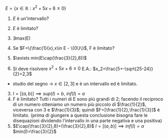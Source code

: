 $E=\{x\in\mathbb{R}: x^{2}+5x+6\leq 0\}$
1. $E$ è un'intervallo?
2. $E$ è limitato?
3. $\exists \text{max(E)}$
4. Se $F=\{\frac{1}{x},x\in E - \{0\}\}$, F è limitato?
5. $\exists min(E\cap(\frac{3}{2},8))$

1. Si deve risolvere $x^2+5x+6\leq0$
E.A.: $x_2=\frac{5+-\sqrt{25-24}}{2}=2,3$
- studio del segno -> $x \in [2,3]$ e è un intervallo ed è limitato.
3. $I=[(a,b)]\implies sup(I)=b,\ inf(I)=a$
4.  F è limitato? Tutti i numeri di E sono più grandi di $2$; facendo il reciproco di un numero otteniamo un numero più piccolo di $\frac{1}{2}$, viceversa con $3$ e $\frac{1}{3}$; quindi $F=[\frac{1}{2},\frac{1}{3}]$ è limitato. (prima di giungere a questa conclusione bisogna fare le disequazioni dividendo l'intervallo in una parte negativa e una positiva)
5. $E\cap(\frac{3}{2},8)=(\frac{3}{2},8)$          $I=[(a,b)]\implies inf(I)=a$          $min(I)=\frac{3}{2}$